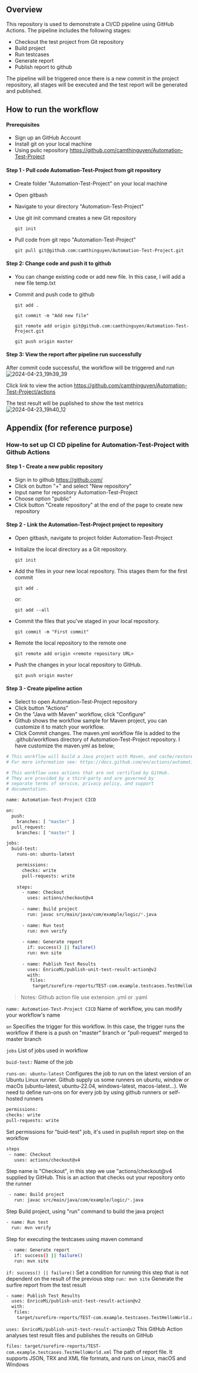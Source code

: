 ## Overview
This repository is used to demonstrate a CI/CD pipeline using GitHub Actions. The pipeline includes the following stages:
- Checkout the test project from Git repository
- Build project
- Run testcases
- Generate report
- Publish report to github

The pipeline will be triggered once there is a new commit in the project repository, all stages will be executed and the test report will be generated and published.
## How to run the workflow
#### Prerequisites
- Sign up an GitHub Account
- Install git on your local machine
- Using pulic repository https://github.com/camthinguyen/Automation-Test-Project
  
#### Step 1 - Pull code Automation-Test-Project from git repository
- Create folder "Automation-Test-Project" on your local machine
- Open gitbash
- Navigate to your directory "Automation-Test-Project"
- Use git init command creates a new Git repository

  `git init`

- Pull code from git repo "Automation-Test-Project"

  `git pull git@github.com:camthinguyen/Automation-Test-Project.git`

#### Step 2: Change code and push it to github
- You can change existing code or add new file. In this case, I will add a new file temp.txt
- Commit and push code to github

  `git add .`

  `git commit -m "Add new file"`

  `git remote add origin git@github.com:camthinguyen/Automation-Test-Project.git`

  `git push origin master`

#### Step 3: View the report after pipeline run successfully
After commit code successful, the workflow will be triggered and run
![2024-04-23_19h39_39](https://github.com/camthinguyen/Automation-Test-Project/assets/17824398/2eeae2f1-ad72-4a9c-a1f4-08ce6f5d173c)

Click link to view the action https://github.com/camthinguyen/Automation-Test-Project/actions

The test result will be puplished to show the test metrics
![2024-04-23_19h40_12](https://github.com/camthinguyen/Automation-Test-Project/assets/17824398/108ac758-2ca5-4eee-91af-f38b391e50f1)


## Appendix (for reference purpose)
### How-to set up CI CD pipeline for Automation-Test-Project with Github Actions

#### Step 1 - Create a new public repository
- Sign in to github https://github.com/
- Click on button "+" and select "New repository"
- Input name for repository Automation-Test-Project
- Choose option "public" 
- Click button "Create repository" at the end of the page to create new repository
  
#### Step 2 - Link the Automation-Test-Project project to repository
- Open gitbash, navigate to project folder Automation-Test-Project

- Initialize the local directory as a Git repository.
  
  `git init`

- Add the files in your new local repository. This stages them for the first commit
  
  `git add .`
  
  or:
  
  `git add --all`

- Commit the files that you've staged in your local repository.
  
  `git commit -m "First commit"`

- Remote the local repository to the remote one
  
  `git remote add origin <remote repository URL>`

- Push the changes in your local repository to GitHub.
  
  `git push origin master`

#### Step 3 - Create pipeline action 
- Select to open Automation-Test-Project repository
- Click button "Actions"
- On the "Java with Maven" workflow, click "Configure"
- Github shows the workflow sample for Maven project, you can customize it to match your workflow.
- Click Commit changes. The maven.yml workflow file is added to the .github/workflows directory of Automation-Test-Project repository. I have customize the maven.yml as below;

```sh
# This workflow will build a Java project with Maven, and cache/restore any dependencies to improve the workflow execution time
# For more information see: https://docs.github.com/en/actions/automating-builds-and-tests/building-and-testing-java-with-maven

# This workflow uses actions that are not certified by GitHub.
# They are provided by a third-party and are governed by
# separate terms of service, privacy policy, and support
# documentation.

name: Automation-Test-Project CICD

on:
  push:
    branches: [ "master" ]
  pull_request:
    branches: [ "master" ]

jobs:
  buid-test:
    runs-on: ubuntu-latest

    permissions:
      checks: write
      pull-requests: write
    
    steps:
      - name: Checkout
        uses: actions/checkout@v4      
                          
      - name: Build project 
        run: javac src/main/java/com/example/logic/*.java
        
      - name: Run test
        run: mvn verify
          
      - name: Generate report
        if: success() || failure()
        run: mvn site
        
      - name: Publish Test Results
        uses: EnricoMi/publish-unit-test-result-action@v2        
        with:
         files: 
          target/surefire-reports/TEST-com.example.testcases.TestHelloWorld.xml 
```
> Notes:
 Github action file use extension .yml or .yaml
 >
 `name: Automation-Test-Project CICD`
 Name of workflow, you can modify your workflow's name
 
`on` Specifies the trigger for this workflow. In this case, the trigger runs the workflow if there is a push on "master" branch or "pull-request" merged to master branch
 
`jobs` List of jobs used in workflow

`buid-test:` Name of the job
 
`runs-on: ubuntu-latest` Configures the job to run on the latest version of an Ubuntu Linux runner. Github supply us some runners on ubuntu, window or macOs (ubuntu-latest, ubuntu-22.04, windows-latest, macos-latest...). We need to define run-ons on for every job by using github runners or self-hosted runners
 ```sh
permissions:
checks: write
pull-requests: write
```
Set permissions for "buid-test" job, it's used in puplish report step on the workflow
```sh
steps
 - name: Checkout
   uses: actions/checkout@v4
```  
Step name is "Checkout", in this step we use "actions/checkout@v4 supplied by GitHub. This is an action that checks out your repository onto the runner

```sh
 - name: Build project 
   run: javac src/main/java/com/example/logic/*.java
```
Step Build project, using "run" command to build the java project

```sh
- name: Run test
  run: mvn verify
```
Step for executing the testcases using maven command

```sh
 - name: Generate report
   if: success() || failure()
   run: mvn site
```
 `if: success() || failure()` Set a condition for running this step that is not dependent on the result of the previous step
 `run: mvn site` Generate the surfire report from the test result 
 
 ```sh
 - name: Publish Test Results
   uses: EnricoMi/publish-unit-test-result-action@v2        
   with:
    files: 
     target/surefire-reports/TEST-com.example.testcases.TestHelloWorld.xml 
  ```
`uses: EnricoMi/publish-unit-test-result-action@v2` This GitHub Action analyses test result files and publishes the results on GitHub

`files: target/surefire-reports/TEST-com.example.testcases.TestHelloWorld.xml` The path of report file. It supports JSON, TRX and XML file formats, and runs on Linux, macOS and Windows


